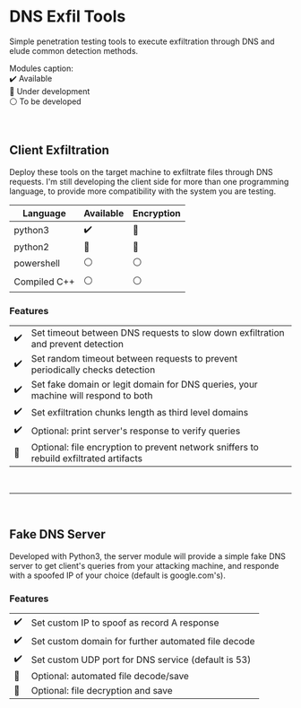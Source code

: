 # DNS Exfil Tools

Simple penetration testing tools to execute exfiltration through DNS and elude common detection methods.

Modules caption: \
:heavy_check_mark: Available \
:large_blue_circle: Under development \
:white_circle: To be developed

<br>

## Client Exfiltration
Deploy these tools on the target machine to exfiltrate files through DNS requests.
I'm still developing the client side for more than one programming language, to provide more compatibility with the system you are testing.

| Language | Available | Encryption |
| ------ | ------ | ------|
| python3 | :heavy_check_mark: | :large_blue_circle: |
| python2 | :large_blue_circle: | :large_blue_circle: |
| powershell | :white_circle: | :white_circle: |
| Compiled C++ | :white_circle: | :white_circle: |



### Features
| | |
| ------ | ------ | 
| :heavy_check_mark: | Set timeout between DNS requests to slow down exfiltration and prevent detection |
| :heavy_check_mark: | Set random timeout between requests to prevent periodically checks detection |
| :heavy_check_mark: | Set fake domain or legit domain for DNS queries, your machine will respond to both |
| :heavy_check_mark: | Set exfiltration chunks length as third level domains
| :heavy_check_mark: | Optional: print server's response to verify queries |
| :large_blue_circle: | Optional: file encryption to prevent network sniffers to rebuild exfiltrated artifacts |

<br>

---

<br>

## Fake DNS Server
Developed with Python3, the server module will provide a simple fake DNS server to get client's queries from your attacking machine, and responde with a spoofed IP of your choice (default is google.com's).

### Features
| | |
| ------ | ------ | 
| :heavy_check_mark: | Set custom IP to spoof as record A response |
| :heavy_check_mark: | Set custom domain for further automated file decode |
| :heavy_check_mark: | Set custom UDP port for DNS service (default is 53) |
| :large_blue_circle: | Optional: automated file decode/save |
| :large_blue_circle: | Optional: file decryption and save |
